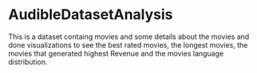 # AudibleDatasetAnalysis
This is a dataset containg movies and some details about the movies and done visualizations to see the best rated movies, the longest movies, the movies that generated highest Revenue and the movies language distribution.
